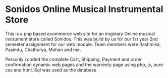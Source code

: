 # Sonidos Online Musical Instrumental Store

This is a php based ecommerce web site for an imginary Online musical instrument store called Sonidos. This was build by us for our 1st year 2nd semester assignment for our web module. 
Team members were Rashmika, Pasindu, Chathurya, Mohan and me. 

Personly i coded the complete Cart, Shipping, Payment and order confirmation dynamic web pages and the warrenty page using php, js, pure css and html. Sql was used as the database
